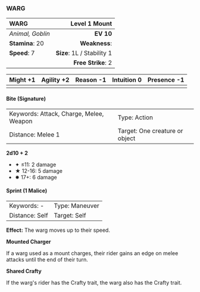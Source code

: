 ### WARG

| WARG             |          **Level 1 Mount** |
| :--------------- | -------------------------: |
| *Animal, Goblin* |                  **EV 10** |
| **Stamina**: 20  |              **Weakness**: |
| **Speed**: 7     | **Size**: 1L / Stability 1 |
|                  |         **Free Strike**: 2 |

| **Might** +1 | **Agility** +2 | **Reason** -1 | **Intuition** 0 | **Presence** -1 |
| ------------ | -------------- | ------------- | --------------- | --------------- |
|              |                |               |                 |                 |

#### Bite (Signature)

|                                         |                                |
| :-------------------------------------- | :----------------------------- |
| Keywords: Attack, Charge, Melee, Weapon | Type: Action                   |
| Distance: Melee 1                       | Target: One creature or object |

**2d10 + 2**

- ✦ ≤11: 2 damage
- ★ 12-16: 5 damage
- ✸ 17+: 6 damage

#### Sprint (1 Malice)

|                |                |
| :------------- | :------------- |
| Keywords: -    | Type: Maneuver |
| Distance: Self | Target: Self   |

**Effect:** The warg moves up to their speed.

**Mounted Charger**

If a warg used as a mount charges, their rider gains an edge on melee attacks until the end of their turn.

**Shared Crafty**

If the warg's rider has the Crafty trait, the warg also has the Crafty trait.
